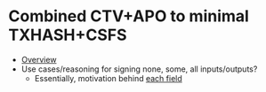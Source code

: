 # Combined CTV+APO to minimal TXHASH+CSFS
* [Overview](https://gist.github.com/reardencode/2aa98700b720174598d21989dd46e781)
* Use cases/reasoning for signing none, some, all inputs/outputs?
    * Essentially, motivation behind [each field](https://gist.github.com/reardencode/2aa98700b720174598d21989dd46e781#wip-what-should-be-hashed)